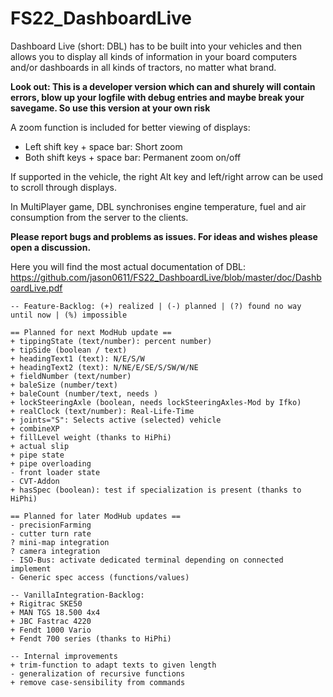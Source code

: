 # FS22_DashboardLive

Dashboard Live (short: DBL) has to be built into your vehicles and then allows you to display all kinds of information in your board computers and/or dashboards in all kinds of tractors, no matter what brand. 

**Look out: This is a developer version which can and shurely will contain errors, blow up your logfile with debug entries and maybe break your savegame. So use this version at your own risk**

A zoom function is included for better viewing of displays: 
- Left shift key + space bar: Short zoom
- Both shift keys + space bar: Permanent zoom on/off 

If supported in the vehicle, the right Alt key and left/right arrow can be used to scroll through displays.

In MultiPlayer game, DBL synchronises engine temperature, fuel and air consumption from the server to the clients.

**Please report bugs and problems as issues. For ideas and wishes please open a discussion.**

Here you will find the most actual documentation of DBL: https://github.com/jason0611/FS22_DashboardLive/blob/master/doc/DashboardLive.pdf

```
-- Feature-Backlog: (+) realized | (-) planned | (?) found no way until now | (%) impossible

== Planned for next ModHub update ==
+ tippingState (text/number): percent number)
+ tipSide (boolean / text)
+ headingText1 (text): N/E/S/W
+ headingText2 (text): N/NE/E/SE/S/SW/W/NE
+ fieldNumber (text/number)
+ baleSize (number/text)
+ baleCount (number/text, needs )
+ lockSteeringAxle (boolean, needs lockSteeringAxles-Mod by Ifko)
+ realClock (text/number): Real-Life-Time
+ joints="S": Selects active (selected) vehicle
+ combineXP
+ fillLevel weight (thanks to HiPhi)
+ actual slip
+ pipe state
+ pipe overloading
- front loader state
- CVT-Addon
+ hasSpec (boolean): test if specialization is present (thanks to HiPhi)

== Planned for later ModHub updates ==
- precisionFarming
- cutter turn rate
? mini-map integration
? camera integration
- ISO-Bus: activate dedicated terminal depending on connected implement
- Generic spec access (functions/values)

-- VanillaIntegration-Backlog:
+ Rigitrac SKE50
+ MAN TGS 18.500 4x4
+ JBC Fastrac 4220
+ Fendt 1000 Vario
+ Fendt 700 series (thanks to HiPhi)

-- Internal improvements
+ trim-function to adapt texts to given length
- generalization of recursive functions
+ remove case-sensibility from commands
```
